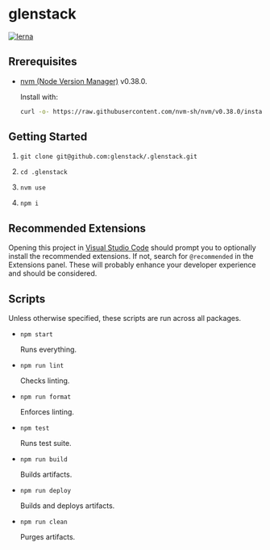 # glenstack

[![lerna](https://img.shields.io/badge/maintained%20with-lerna-cc00ff.svg)](https://lerna.js.org/)

## Rrerequisites

- [nvm (Node Version Manager)](https://github.com/nvm-sh/nvm) v0.38.0.

  Install with:

  ```sh
  curl -o- https://raw.githubusercontent.com/nvm-sh/nvm/v0.38.0/install.sh | bash
  ```

## Getting Started

1. `git clone git@github.com:glenstack/.glenstack.git`

1. `cd .glenstack`

1. `nvm use`

1. `npm i`

## Recommended Extensions

Opening this project in [Visual Studio Code](https://code.visualstudio.com/) should prompt you to optionally install the recommended extensions. If not, search for `@recommended` in the Extensions panel. These will probably enhance your developer experience and should be considered.

## Scripts

Unless otherwise specified, these scripts are run across all packages.

- `npm start`

  Runs everything.

- `npm run lint`

  Checks linting.

- `npm run format`

  Enforces linting.

- `npm test`

  Runs test suite.

- `npm run build`

  Builds artifacts.

- `npm run deploy`

  Builds and deploys artifacts.

- `npm run clean`

  Purges artifacts.
